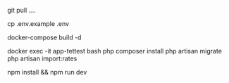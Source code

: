 git pull ....

cp .env.example .env

docker-compose build -d

docker exec -it app-tettest bash
php composer install 
php artisan migrate
php artisan import:rates

npm install && npm run dev
